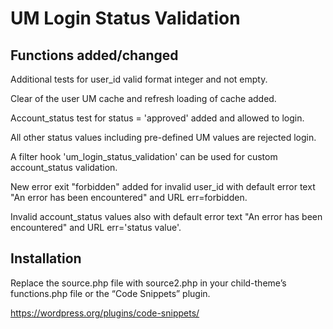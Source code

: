 # UM Login Status Validation
## Functions added/changed
Additional tests for user_id valid format integer and not empty.

Clear of the user UM cache and refresh loading of cache added.

Account_status test for status = 'approved' added and allowed to login.

All other status values including pre-defined UM values are rejected login.

A filter hook 'um_login_status_validation' can be used for custom account_status validation.

New error exit "forbidden" added for invalid user_id with default error text "An error has been encountered" and URL err=forbidden.

Invalid account_status values also with default error text "An error has been encountered" and URL err='status value'.

## Installation 
Replace the source.php file with source2.php in your child-theme’s functions.php file or
the “Code Snippets” plugin.

https://wordpress.org/plugins/code-snippets/
